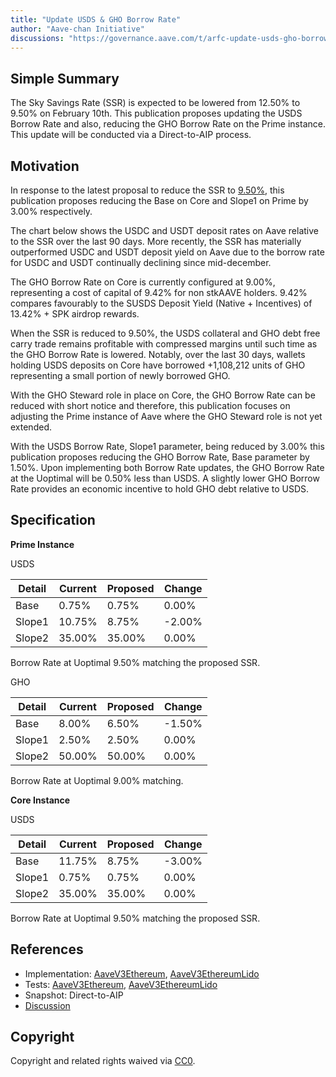 ```yaml
---
title: "Update USDS & GHO Borrow Rate"
author: "Aave-chan Initiative"
discussions: "https://governance.aave.com/t/arfc-update-usds-gho-borrow-rate/20892"
---
```


## Simple Summary

The Sky Savings Rate (SSR) is expected to be lowered from 12.50% to 9.50% on February 10th. This publication proposes updating the USDS Borrow Rate and also, reducing the GHO Borrow Rate on the Prime instance.
This update will be conducted via a Direct-to-AIP process.

## Motivation

In response to the latest proposal to reduce the SSR to [9.50%](https://forum.sky.money/t/feb-6-2025-stability-scope-parameter-changes-21/25906), this publication proposes reducing the Base on Core and Slope1 on Prime by 3.00% respectively.

The chart below shows the USDC and USDT deposit rates on Aave relative to the SSR over the last 90 days. More recently, the SSR has materially outperformed USDC and USDT deposit yield on Aave due to the borrow rate for USDC and USDT continually declining since mid-december.

The GHO Borrow Rate on Core is currently configured at 9.00%, representing a cost of capital of 9.42% for non stkAAVE holders. 9.42% compares favourably to the SUSDS Deposit Yield (Native + Incentives) of 13.42% + SPK airdrop rewards.

When the SSR is reduced to 9.50%, the USDS collateral and GHO debt free carry trade remains profitable with compressed margins until such time as the GHO Borrow Rate is lowered. Notably, over the last 30 days, wallets holding USDS deposits on Core have borrowed +1,108,212 units of GHO representing a small portion of newly borrowed GHO.

With the GHO Steward role in place on Core, the GHO Borrow Rate can be reduced with short notice and therefore, this publication focuses on adjusting the Prime instance of Aave where the GHO Steward role is not yet extended.

With the USDS Borrow Rate, Slope1 parameter, being reduced by 3.00% this publication proposes reducing the GHO Borrow Rate, Base parameter by 1.50%. Upon implementing both Borrow Rate updates, the GHO Borrow Rate at the Uoptimal will be 0.50% less than USDS. A slightly lower GHO Borrow Rate provides an economic incentive to hold GHO debt relative to USDS.

## Specification

**Prime Instance**

USDS

| Detail | Current | Proposed | Change |
| ------ | ------- | -------- | ------ |
| Base   | 0.75%   | 0.75%    | 0.00%  |
| Slope1 | 10.75%  | 8.75%    | -2.00% |
| Slope2 | 35.00%  | 35.00%   | 0.00%  |

Borrow Rate at Uoptimal 9.50% matching the proposed SSR.

GHO

| Detail | Current | Proposed | Change |
| ------ | ------- | -------- | ------ |
| Base   | 8.00%   | 6.50%    | -1.50% |
| Slope1 | 2.50%   | 2.50%    | 0.00%  |
| Slope2 | 50.00%  | 50.00%   | 0.00%  |

Borrow Rate at Uoptimal 9.00% matching.

**Core Instance**

USDS

| Detail | Current | Proposed | Change |
| ------ | ------- | -------- | ------ |
| Base   | 11.75%  | 8.75%    | -3.00% |
| Slope1 | 0.75%   | 0.75%    | 0.00%  |
| Slope2 | 35.00%  | 35.00%   | 0.00%  |

Borrow Rate at Uoptimal 9.50% matching the proposed SSR.

## References

- Implementation: [AaveV3Ethereum](https://github.com/bgd-labs/aave-proposals-v3/blob/c0b22d6f596ffda65b42f2539e63bf68308e580f/src/20250203_Multi_UpdateUSDSGHOBorrowRate/AaveV3Ethereum_UpdateUSDSGHOBorrowRate_20250203.sol), [AaveV3EthereumLido](https://github.com/bgd-labs/aave-proposals-v3/blob/c0b22d6f596ffda65b42f2539e63bf68308e580f/src/20250203_Multi_UpdateUSDSGHOBorrowRate/AaveV3EthereumLido_UpdateUSDSGHOBorrowRate_20250203.sol)
- Tests: [AaveV3Ethereum](https://github.com/bgd-labs/aave-proposals-v3/blob/c0b22d6f596ffda65b42f2539e63bf68308e580f/src/20250203_Multi_UpdateUSDSGHOBorrowRate/AaveV3Ethereum_UpdateUSDSGHOBorrowRate_20250203.t.sol), [AaveV3EthereumLido](https://github.com/bgd-labs/aave-proposals-v3/blob/c0b22d6f596ffda65b42f2539e63bf68308e580f/src/20250203_Multi_UpdateUSDSGHOBorrowRate/AaveV3EthereumLido_UpdateUSDSGHOBorrowRate_20250203.t.sol)
- Snapshot: Direct-to-AIP
- [Discussion](https://governance.aave.com/t/arfc-update-usds-gho-borrow-rate/20892)

## Copyright

Copyright and related rights waived via [CC0](https://creativecommons.org/publicdomain/zero/1.0/).
